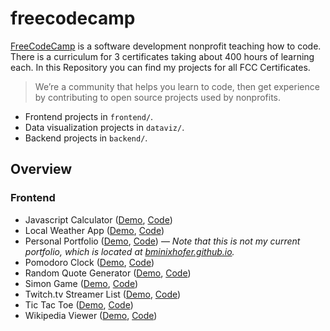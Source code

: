# freecodecamp

[FreeCodeCamp](www.freecodecamp.com) is a software development nonprofit teaching how to code. There is a curriculum for 3 certificates taking about 400 hours of learning each.  In this Repository you can find my projects for all FCC Certificates.

> We’re a community that helps you learn to code, then get experience by contributing to open source projects used by nonprofits.

- Frontend projects in `frontend/`.
- Data visualization projects in `dataviz/`.
- Backend projects in `backend/`.

## Overview

### Frontend

- Javascript Calculator ([Demo](https://bminixhofer.github.io/freecodecamp/frontend/calculator/), [Code](https://github.com/bminixhofer/freecodecamp/tree/master/frontend/calculator))
- Local Weather App ([Demo](https://bminixhofer.github.io/freecodecamp/frontend/local-weather-map/), [Code](https://github.com/bminixhofer/freecodecamp/tree/master/frontend/local-weather-map))
- Personal Portfolio ([Demo](https://bminixhofer.github.io/freecodecamp/frontend/personal-portfolio/), [Code](https://github.com/bminixhofer/freecodecamp/tree/master/frontend/personal-portfolio)) &mdash; *Note that this is not my current portfolio, which is located at [bminixhofer.github.io](https://bminixhofer.github.io).*
- Pomodoro Clock ([Demo](https://bminixhofer.github.io/freecodecamp/frontend/pomodoro-clock/), [Code](https://github.com/bminixhofer/freecodecamp/tree/master/frontend/pomodoro-clock))
- Random Quote Generator ([Demo](https://bminixhofer.github.io/freecodecamp/frontend/random-quotes/), [Code](https://github.com/bminixhofer/freecodecamp/tree/master/frontend/random-quotes))
- Simon Game ([Demo](https://bminixhofer.github.io/freecodecamp/frontend/simon-game/), [Code](https://github.com/bminixhofer/freecodecamp/tree/master/frontend/simon-game))
- Twitch.tv Streamer List ([Demo](https://bminixhofer.github.io/freecodecamp/frontend/streamer-list/), [Code](https://github.com/bminixhofer/freecodecamp/tree/master/frontend/streamer-list))
- Tic Tac Toe ([Demo](https://bminixhofer.github.io/freecodecamp/frontend/tic-tac-toe/), [Code](https://github.com/bminixhofer/freecodecamp/tree/master/frontend/tic-tac-toe))
- Wikipedia Viewer ([Demo](https://bminixhofer.github.io/freecodecamp/frontend/wikipedia-viewer/), [Code](https://github.com/bminixhofer/freecodecamp/tree/master/frontend/wikipedia-viewer))
